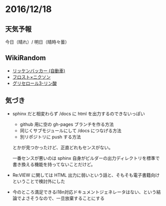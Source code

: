 # 2016/12/18

## 天気予報

今日（晴れ）/ 明日（晴時々曇）

## WikiRandom

* [リッケンバッカー (自動車)](https://ja.wikipedia.org/wiki/%E3%83%AA%E3%83%83%E3%82%B1%E3%83%B3%E3%83%90%E3%83%83%E3%82%AB%E3%83%BC_%28%E8%87%AA%E5%8B%95%E8%BB%8A%29)
* [フロスト×ニクソン](https://ja.wikipedia.org/wiki/%E3%83%95%E3%83%AD%E3%82%B9%E3%83%88%C3%97%E3%83%8B%E3%82%AF%E3%82%BD%E3%83%B3)
* [グリセロール3-リン酸](https://ja.wikipedia.org/wiki/%E3%82%B0%E3%83%AA%E3%82%BB%E3%83%AD%E3%83%BC%E3%83%AB3-%E3%83%AA%E3%83%B3%E9%85%B8)

## 気づき

* sphinx だと相変わらず /docs に html を出力するのできないっぽい
  * github 用に空の gh-pages ブランチを作る方法
  * 同じくサブモジュールにして /docs につなげる方法
  * 別リポジトリに push する方法

  とかが見つかったけど、正直どれもセンスがない。

  一番センスが悪いのは sphinx 自身がビルダーの出力ディレクトリを標準で書き換える機能を持ってないことだけど。

* Re:VIEW に関しては HTML 出力に弱いという話と、そもそも電子書籍向けということで検討外にした

* 今のところ満足できるi18n対応ドキュメントジェネレータはない、という結論でよさそうなので、一旦放棄することにする

